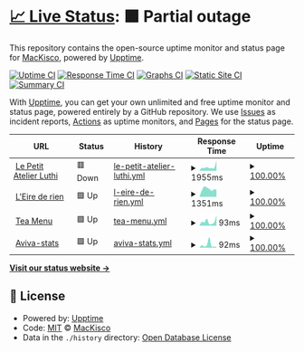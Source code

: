# [📈 Live Status](https://MacKisco.github.io/upptime): <!--live status--> **🟧 Partial outage**

This repository contains the open-source uptime monitor and status page for [MacKisco](https://MacKisco.github.io/upptime), powered by [Upptime](https://github.com/upptime/upptime).

[![Uptime CI](https://github.com/koj-co/upptime/workflows/Uptime%20CI/badge.svg)](https://github.com/koj-co/upptime/actions?query=workflow%3A%22Uptime+CI%22)
[![Response Time CI](https://github.com/koj-co/upptime/workflows/Response%20Time%20CI/badge.svg)](https://github.com/koj-co/upptime/actions?query=workflow%3A%22Response+Time+CI%22)
[![Graphs CI](https://github.com/koj-co/upptime/workflows/Graphs%20CI/badge.svg)](https://github.com/koj-co/upptime/actions?query=workflow%3A%22Graphs+CI%22)
[![Static Site CI](https://github.com/koj-co/upptime/workflows/Static%20Site%20CI/badge.svg)](https://github.com/koj-co/upptime/actions?query=workflow%3A%22Static+Site+CI%22)
[![Summary CI](https://github.com/koj-co/upptime/workflows/Summary%20CI/badge.svg)](https://github.com/koj-co/upptime/actions?query=workflow%3A%22Summary+CI%22)

With [Upptime](https://upptime.js.org), you can get your own unlimited and free uptime monitor and status page, powered entirely by a GitHub repository. We use [Issues](https://github.com/MacKisco/upptime/issues) as incident reports, [Actions](https://github.com/MacKisco/upptime/actions) as uptime monitors, and [Pages](https://MacKisco.github.io/upptime) for the status page.

<!--start: status pages-->
<!-- This summary is generated by Upptime (https://github.com/upptime/upptime) -->
<!-- Do not edit this manually, your changes will be overwritten -->
<!-- prettier-ignore -->
| URL | Status | History | Response Time | Uptime |
| --- | ------ | ------- | ------------- | ------ |
| <img alt="" src="https://icons.duckduckgo.com/ip3/lepetitatelierluthi.fr.ico" height="13"> [Le Petit Atelier Luthi](https://lepetitatelierluthi.fr) | 🟥 Down | [le-petit-atelier-luthi.yml](https://github.com/MacKisco/upptime/commits/HEAD/history/le-petit-atelier-luthi.yml) | <details><summary><img alt="Response time graph" src="./graphs/le-petit-atelier-luthi/response-time-week.png" height="20"> 1955ms</summary><br><a href="https://MacKisco.github.io/upptime/history/le-petit-atelier-luthi"><img alt="Response time 1888" src="https://img.shields.io/endpoint?url=https%3A%2F%2Fraw.githubusercontent.com%2FMacKisco%2Fupptime%2FHEAD%2Fapi%2Fle-petit-atelier-luthi%2Fresponse-time.json"></a><br><a href="https://MacKisco.github.io/upptime/history/le-petit-atelier-luthi"><img alt="24-hour response time 5160" src="https://img.shields.io/endpoint?url=https%3A%2F%2Fraw.githubusercontent.com%2FMacKisco%2Fupptime%2FHEAD%2Fapi%2Fle-petit-atelier-luthi%2Fresponse-time-day.json"></a><br><a href="https://MacKisco.github.io/upptime/history/le-petit-atelier-luthi"><img alt="7-day response time 1955" src="https://img.shields.io/endpoint?url=https%3A%2F%2Fraw.githubusercontent.com%2FMacKisco%2Fupptime%2FHEAD%2Fapi%2Fle-petit-atelier-luthi%2Fresponse-time-week.json"></a><br><a href="https://MacKisco.github.io/upptime/history/le-petit-atelier-luthi"><img alt="30-day response time 1629" src="https://img.shields.io/endpoint?url=https%3A%2F%2Fraw.githubusercontent.com%2FMacKisco%2Fupptime%2FHEAD%2Fapi%2Fle-petit-atelier-luthi%2Fresponse-time-month.json"></a><br><a href="https://MacKisco.github.io/upptime/history/le-petit-atelier-luthi"><img alt="1-year response time 1864" src="https://img.shields.io/endpoint?url=https%3A%2F%2Fraw.githubusercontent.com%2FMacKisco%2Fupptime%2FHEAD%2Fapi%2Fle-petit-atelier-luthi%2Fresponse-time-year.json"></a></details> | <details><summary><a href="https://MacKisco.github.io/upptime/history/le-petit-atelier-luthi">100.00%</a></summary><a href="https://MacKisco.github.io/upptime/history/le-petit-atelier-luthi"><img alt="All-time uptime 99.99%" src="https://img.shields.io/endpoint?url=https%3A%2F%2Fraw.githubusercontent.com%2FMacKisco%2Fupptime%2FHEAD%2Fapi%2Fle-petit-atelier-luthi%2Fuptime.json"></a><br><a href="https://MacKisco.github.io/upptime/history/le-petit-atelier-luthi"><img alt="24-hour uptime 99.99%" src="https://img.shields.io/endpoint?url=https%3A%2F%2Fraw.githubusercontent.com%2FMacKisco%2Fupptime%2FHEAD%2Fapi%2Fle-petit-atelier-luthi%2Fuptime-day.json"></a><br><a href="https://MacKisco.github.io/upptime/history/le-petit-atelier-luthi"><img alt="7-day uptime 100.00%" src="https://img.shields.io/endpoint?url=https%3A%2F%2Fraw.githubusercontent.com%2FMacKisco%2Fupptime%2FHEAD%2Fapi%2Fle-petit-atelier-luthi%2Fuptime-week.json"></a><br><a href="https://MacKisco.github.io/upptime/history/le-petit-atelier-luthi"><img alt="30-day uptime 100.00%" src="https://img.shields.io/endpoint?url=https%3A%2F%2Fraw.githubusercontent.com%2FMacKisco%2Fupptime%2FHEAD%2Fapi%2Fle-petit-atelier-luthi%2Fuptime-month.json"></a><br><a href="https://MacKisco.github.io/upptime/history/le-petit-atelier-luthi"><img alt="1-year uptime 99.97%" src="https://img.shields.io/endpoint?url=https%3A%2F%2Fraw.githubusercontent.com%2FMacKisco%2Fupptime%2FHEAD%2Fapi%2Fle-petit-atelier-luthi%2Fuptime-year.json"></a></details>
| <img alt="" src="https://icons.duckduckgo.com/ip3/leirederien.fr.ico" height="13"> [L'Eire de rien](https://leirederien.fr) | 🟩 Up | [l-eire-de-rien.yml](https://github.com/MacKisco/upptime/commits/HEAD/history/l-eire-de-rien.yml) | <details><summary><img alt="Response time graph" src="./graphs/l-eire-de-rien/response-time-week.png" height="20"> 1351ms</summary><br><a href="https://MacKisco.github.io/upptime/history/l-eire-de-rien"><img alt="Response time 1837" src="https://img.shields.io/endpoint?url=https%3A%2F%2Fraw.githubusercontent.com%2FMacKisco%2Fupptime%2FHEAD%2Fapi%2Fl-eire-de-rien%2Fresponse-time.json"></a><br><a href="https://MacKisco.github.io/upptime/history/l-eire-de-rien"><img alt="24-hour response time 1242" src="https://img.shields.io/endpoint?url=https%3A%2F%2Fraw.githubusercontent.com%2FMacKisco%2Fupptime%2FHEAD%2Fapi%2Fl-eire-de-rien%2Fresponse-time-day.json"></a><br><a href="https://MacKisco.github.io/upptime/history/l-eire-de-rien"><img alt="7-day response time 1351" src="https://img.shields.io/endpoint?url=https%3A%2F%2Fraw.githubusercontent.com%2FMacKisco%2Fupptime%2FHEAD%2Fapi%2Fl-eire-de-rien%2Fresponse-time-week.json"></a><br><a href="https://MacKisco.github.io/upptime/history/l-eire-de-rien"><img alt="30-day response time 1710" src="https://img.shields.io/endpoint?url=https%3A%2F%2Fraw.githubusercontent.com%2FMacKisco%2Fupptime%2FHEAD%2Fapi%2Fl-eire-de-rien%2Fresponse-time-month.json"></a><br><a href="https://MacKisco.github.io/upptime/history/l-eire-de-rien"><img alt="1-year response time 1910" src="https://img.shields.io/endpoint?url=https%3A%2F%2Fraw.githubusercontent.com%2FMacKisco%2Fupptime%2FHEAD%2Fapi%2Fl-eire-de-rien%2Fresponse-time-year.json"></a></details> | <details><summary><a href="https://MacKisco.github.io/upptime/history/l-eire-de-rien">100.00%</a></summary><a href="https://MacKisco.github.io/upptime/history/l-eire-de-rien"><img alt="All-time uptime 99.81%" src="https://img.shields.io/endpoint?url=https%3A%2F%2Fraw.githubusercontent.com%2FMacKisco%2Fupptime%2FHEAD%2Fapi%2Fl-eire-de-rien%2Fuptime.json"></a><br><a href="https://MacKisco.github.io/upptime/history/l-eire-de-rien"><img alt="24-hour uptime 100.00%" src="https://img.shields.io/endpoint?url=https%3A%2F%2Fraw.githubusercontent.com%2FMacKisco%2Fupptime%2FHEAD%2Fapi%2Fl-eire-de-rien%2Fuptime-day.json"></a><br><a href="https://MacKisco.github.io/upptime/history/l-eire-de-rien"><img alt="7-day uptime 100.00%" src="https://img.shields.io/endpoint?url=https%3A%2F%2Fraw.githubusercontent.com%2FMacKisco%2Fupptime%2FHEAD%2Fapi%2Fl-eire-de-rien%2Fuptime-week.json"></a><br><a href="https://MacKisco.github.io/upptime/history/l-eire-de-rien"><img alt="30-day uptime 100.00%" src="https://img.shields.io/endpoint?url=https%3A%2F%2Fraw.githubusercontent.com%2FMacKisco%2Fupptime%2FHEAD%2Fapi%2Fl-eire-de-rien%2Fuptime-month.json"></a><br><a href="https://MacKisco.github.io/upptime/history/l-eire-de-rien"><img alt="1-year uptime 99.99%" src="https://img.shields.io/endpoint?url=https%3A%2F%2Fraw.githubusercontent.com%2FMacKisco%2Fupptime%2FHEAD%2Fapi%2Fl-eire-de-rien%2Fuptime-year.json"></a></details>
| <img alt="" src="https://icons.duckduckgo.com/ip3/tea-menu.netlify.app.ico" height="13"> [Tea Menu](https://tea-menu.netlify.app) | 🟩 Up | [tea-menu.yml](https://github.com/MacKisco/upptime/commits/HEAD/history/tea-menu.yml) | <details><summary><img alt="Response time graph" src="./graphs/tea-menu/response-time-week.png" height="20"> 93ms</summary><br><a href="https://MacKisco.github.io/upptime/history/tea-menu"><img alt="Response time 218" src="https://img.shields.io/endpoint?url=https%3A%2F%2Fraw.githubusercontent.com%2FMacKisco%2Fupptime%2FHEAD%2Fapi%2Ftea-menu%2Fresponse-time.json"></a><br><a href="https://MacKisco.github.io/upptime/history/tea-menu"><img alt="24-hour response time 219" src="https://img.shields.io/endpoint?url=https%3A%2F%2Fraw.githubusercontent.com%2FMacKisco%2Fupptime%2FHEAD%2Fapi%2Ftea-menu%2Fresponse-time-day.json"></a><br><a href="https://MacKisco.github.io/upptime/history/tea-menu"><img alt="7-day response time 93" src="https://img.shields.io/endpoint?url=https%3A%2F%2Fraw.githubusercontent.com%2FMacKisco%2Fupptime%2FHEAD%2Fapi%2Ftea-menu%2Fresponse-time-week.json"></a><br><a href="https://MacKisco.github.io/upptime/history/tea-menu"><img alt="30-day response time 131" src="https://img.shields.io/endpoint?url=https%3A%2F%2Fraw.githubusercontent.com%2FMacKisco%2Fupptime%2FHEAD%2Fapi%2Ftea-menu%2Fresponse-time-month.json"></a><br><a href="https://MacKisco.github.io/upptime/history/tea-menu"><img alt="1-year response time 174" src="https://img.shields.io/endpoint?url=https%3A%2F%2Fraw.githubusercontent.com%2FMacKisco%2Fupptime%2FHEAD%2Fapi%2Ftea-menu%2Fresponse-time-year.json"></a></details> | <details><summary><a href="https://MacKisco.github.io/upptime/history/tea-menu">100.00%</a></summary><a href="https://MacKisco.github.io/upptime/history/tea-menu"><img alt="All-time uptime 99.99%" src="https://img.shields.io/endpoint?url=https%3A%2F%2Fraw.githubusercontent.com%2FMacKisco%2Fupptime%2FHEAD%2Fapi%2Ftea-menu%2Fuptime.json"></a><br><a href="https://MacKisco.github.io/upptime/history/tea-menu"><img alt="24-hour uptime 100.00%" src="https://img.shields.io/endpoint?url=https%3A%2F%2Fraw.githubusercontent.com%2FMacKisco%2Fupptime%2FHEAD%2Fapi%2Ftea-menu%2Fuptime-day.json"></a><br><a href="https://MacKisco.github.io/upptime/history/tea-menu"><img alt="7-day uptime 100.00%" src="https://img.shields.io/endpoint?url=https%3A%2F%2Fraw.githubusercontent.com%2FMacKisco%2Fupptime%2FHEAD%2Fapi%2Ftea-menu%2Fuptime-week.json"></a><br><a href="https://MacKisco.github.io/upptime/history/tea-menu"><img alt="30-day uptime 100.00%" src="https://img.shields.io/endpoint?url=https%3A%2F%2Fraw.githubusercontent.com%2FMacKisco%2Fupptime%2FHEAD%2Fapi%2Ftea-menu%2Fuptime-month.json"></a><br><a href="https://MacKisco.github.io/upptime/history/tea-menu"><img alt="1-year uptime 100.00%" src="https://img.shields.io/endpoint?url=https%3A%2F%2Fraw.githubusercontent.com%2FMacKisco%2Fupptime%2FHEAD%2Fapi%2Ftea-menu%2Fuptime-year.json"></a></details>
| <img alt="" src="https://icons.duckduckgo.com/ip3/aviva-stats.netlify.app.ico" height="13"> [Aviva-stats](https://aviva-stats.netlify.app) | 🟩 Up | [aviva-stats.yml](https://github.com/MacKisco/upptime/commits/HEAD/history/aviva-stats.yml) | <details><summary><img alt="Response time graph" src="./graphs/aviva-stats/response-time-week.png" height="20"> 92ms</summary><br><a href="https://MacKisco.github.io/upptime/history/aviva-stats"><img alt="Response time 225" src="https://img.shields.io/endpoint?url=https%3A%2F%2Fraw.githubusercontent.com%2FMacKisco%2Fupptime%2FHEAD%2Fapi%2Faviva-stats%2Fresponse-time.json"></a><br><a href="https://MacKisco.github.io/upptime/history/aviva-stats"><img alt="24-hour response time 21" src="https://img.shields.io/endpoint?url=https%3A%2F%2Fraw.githubusercontent.com%2FMacKisco%2Fupptime%2FHEAD%2Fapi%2Faviva-stats%2Fresponse-time-day.json"></a><br><a href="https://MacKisco.github.io/upptime/history/aviva-stats"><img alt="7-day response time 92" src="https://img.shields.io/endpoint?url=https%3A%2F%2Fraw.githubusercontent.com%2FMacKisco%2Fupptime%2FHEAD%2Fapi%2Faviva-stats%2Fresponse-time-week.json"></a><br><a href="https://MacKisco.github.io/upptime/history/aviva-stats"><img alt="30-day response time 103" src="https://img.shields.io/endpoint?url=https%3A%2F%2Fraw.githubusercontent.com%2FMacKisco%2Fupptime%2FHEAD%2Fapi%2Faviva-stats%2Fresponse-time-month.json"></a><br><a href="https://MacKisco.github.io/upptime/history/aviva-stats"><img alt="1-year response time 188" src="https://img.shields.io/endpoint?url=https%3A%2F%2Fraw.githubusercontent.com%2FMacKisco%2Fupptime%2FHEAD%2Fapi%2Faviva-stats%2Fresponse-time-year.json"></a></details> | <details><summary><a href="https://MacKisco.github.io/upptime/history/aviva-stats">100.00%</a></summary><a href="https://MacKisco.github.io/upptime/history/aviva-stats"><img alt="All-time uptime 99.99%" src="https://img.shields.io/endpoint?url=https%3A%2F%2Fraw.githubusercontent.com%2FMacKisco%2Fupptime%2FHEAD%2Fapi%2Faviva-stats%2Fuptime.json"></a><br><a href="https://MacKisco.github.io/upptime/history/aviva-stats"><img alt="24-hour uptime 100.00%" src="https://img.shields.io/endpoint?url=https%3A%2F%2Fraw.githubusercontent.com%2FMacKisco%2Fupptime%2FHEAD%2Fapi%2Faviva-stats%2Fuptime-day.json"></a><br><a href="https://MacKisco.github.io/upptime/history/aviva-stats"><img alt="7-day uptime 100.00%" src="https://img.shields.io/endpoint?url=https%3A%2F%2Fraw.githubusercontent.com%2FMacKisco%2Fupptime%2FHEAD%2Fapi%2Faviva-stats%2Fuptime-week.json"></a><br><a href="https://MacKisco.github.io/upptime/history/aviva-stats"><img alt="30-day uptime 100.00%" src="https://img.shields.io/endpoint?url=https%3A%2F%2Fraw.githubusercontent.com%2FMacKisco%2Fupptime%2FHEAD%2Fapi%2Faviva-stats%2Fuptime-month.json"></a><br><a href="https://MacKisco.github.io/upptime/history/aviva-stats"><img alt="1-year uptime 99.99%" src="https://img.shields.io/endpoint?url=https%3A%2F%2Fraw.githubusercontent.com%2FMacKisco%2Fupptime%2FHEAD%2Fapi%2Faviva-stats%2Fuptime-year.json"></a></details>

<!--end: status pages-->

[**Visit our status website →**](https://MacKisco.github.io/upptime)

## 📄 License

- Powered by: [Upptime](https://github.com/upptime/upptime)
- Code: [MIT](./LICENSE) © [MacKisco](https://MacKisco.github.io/upptime)
- Data in the `./history` directory: [Open Database License](https://opendatacommons.org/licenses/odbl/1-0/)
